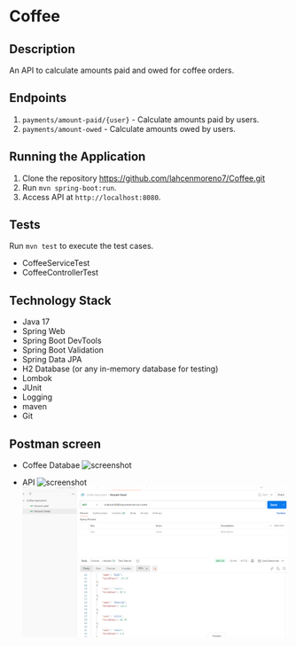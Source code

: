 # Coffee 

## Description
An API to calculate amounts paid and owed for coffee orders.

## Endpoints
1. `payments/amount-paid/{user}` - Calculate amounts paid by users.
2. `payments/amount-owed` - Calculate amounts owed by users.

## Running the Application
1. Clone the repository https://github.com/lahcenmoreno7/Coffee.git
2. Run `mvn spring-boot:run`.
3. Access API at `http://localhost:8080`.

## Tests
Run `mvn test` to execute the test cases.
 - CoffeeServiceTest
 - CoffeeControllerTest


## Technology Stack 
 - Java 17
 - Spring Web
 - Spring Boot DevTools
 - Spring Boot Validation
 - Spring Data JPA
 - H2 Database (or any in-memory database for testing)
 - Lombok
 - JUnit
 - Logging
 - maven
 - Git

## Postman screen
 - Coffee Databae
   ![screenshot](images/coffee-de.png)

 - API
   ![screenshot](images/amountPaid.png)
   ![alt text](https://github.com/lahcenmoreno7/Coffee/blob/main/src/main/resources/images/amountOwed.png)






